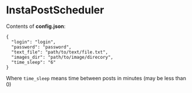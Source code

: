 # InstaPostScheduler

Contents of **config.json**:
```
{
  "login": "login",
  "password": "password",
  "text_file": "path/to/text/file.txt",
  "images_dir": "path/to/image/direcory",
  "time_sleep": "6"
}
```

Where `time_sleep` means time between posts in minutes (may be less than 0)
